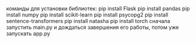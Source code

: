 команды для установки библиотек:
pip install Flask
pip install pandas
pip install numpy
pip install scikit-learn
pip install psycopg2
pip install sentence-transformers
pip install natasha
pip install torch
сначала запустить main.py и дождаться завершения его работы, потом уже запускать app.py
